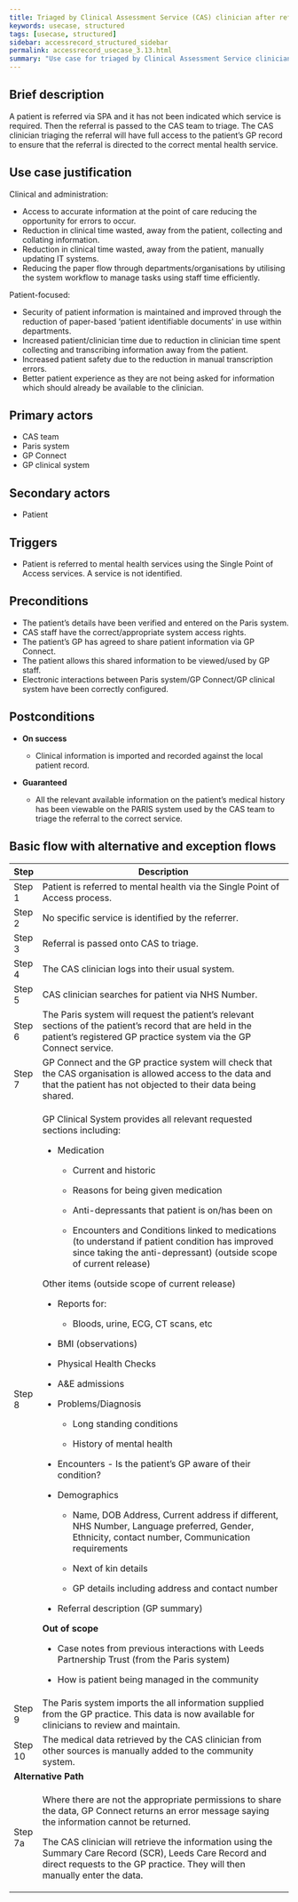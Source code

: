 ```yaml
---
title: Triaged by Clinical Assessment Service (CAS) clinician after referral to Single Point of Access (SPA) for mental health
keywords: usecase, structured
tags: [usecase, structured] 
sidebar: accessrecord_structured_sidebar
permalink: accessrecord_usecase_3.13.html
summary: "Use case for triaged by Clinical Assessment Service clinician after referral to Single Point of Access for mental health"
---
```


## Brief description
A patient is referred via SPA and it has not been indicated which service is required. Then the referral is passed to the CAS team to triage. The CAS clinician triaging the referral will have full access to the patient’s GP record to ensure that the referral is directed to the correct mental health service.

## Use case justification
Clinical and administration:
-   Access to accurate information at the point of care reducing the opportunity for errors to occur.
-   Reduction in clinical time wasted, away from the patient, collecting and collating information.
-   Reduction in clinical time wasted, away from the patient, manually updating IT systems.
-   Reducing the paper flow through departments/organisations by utilising the system workflow to manage tasks using staff time efficiently.

Patient-focused:
-   Security of patient information is maintained and improved through the reduction of paper-based ‘patient identifiable documents’ in use within departments.
-   Increased patient/clinician time due to reduction in clinician time spent collecting and transcribing information away from the patient.
-   Increased patient safety due to the reduction in manual transcription errors.
-   Better patient experience as they are not being asked for information which should already be available to the clinician.

## Primary actors
-   CAS team
-   Paris system
-   GP Connect
-   GP clinical system

## Secondary actors
-   Patient

## Triggers
-   Patient is referred to mental health services using the Single Point of Access services. A service is not identified.

## Preconditions
-   The patient’s details have been verified and entered on the Paris system.
-   CAS staff have the correct/appropriate system access rights.
-   The patient’s GP has agreed to share patient information via GP Connect.
-   The patient allows this shared information to be viewed/used by GP staff.
-   Electronic interactions between Paris system/GP Connect/GP clinical system have been correctly configured.

## Postconditions
-   **On success**
    - Clinical information is imported and recorded against the local patient record.

-   **Guaranteed**
    - All the relevant available information on the patient’s medical history has been viewable on the PARIS system used by the CAS team to triage the referral to the correct service.

## Basic flow with alternative and exception flows

<table>
<thead>
<tr class="header">
<th style="width:10%">Step</th>
<th>Description</th>
</tr>
</thead>
<tbody>
<tr class="odd">
<td>Step 1</td>
<td>Patient is referred to mental health via the Single Point of Access process.</td>
</tr>
<tr class="even">
<td>Step 2</td>
<td>No specific service is identified by the referrer.</td>
</tr>
<tr class="odd">
<td>Step 3</td>
<td>Referral is passed onto CAS to triage.</td>
</tr>
<tr class="even">
<td>Step 4</td>
<td>The CAS clinician logs into their usual system.</td>
</tr>
<tr class="odd">
<td>Step 5</td>
<td>CAS clinician searches for patient via NHS Number.</td>
</tr>
<tr class="even">
<td>Step 6</td>
<td>The Paris system will request the patient’s relevant sections of the patient’s record that are held in the patient’s registered GP practice system via the GP Connect service.</td>
</tr>
<tr class="odd">
<td>Step 7</td>
<td>GP Connect and the GP practice system will check that the CAS organisation is allowed access to the data and that the patient has not objected to their data being shared.</td>
</tr>
<tr class="even">
<td>Step 8</td>
<td><p>GP Clinical System provides all relevant requested sections including:</p>
<ul>
<li><p>Medication</p>
<ul>
<li><p>Current and historic</p></li>
<li><p>Reasons for being given medication</p></li>
<li><p>Anti-depressants that patient is on/has been on</p></li>
<li><p>Encounters and Conditions linked to medications (to understand if patient condition has improved since taking the anti-depressant) (outside scope of current release)</p></li>
</ul></li>
</ul>
<p>Other items (outside scope of current release)</p>
<ul>
<li><p>Reports for:</p>
<ul>
<li><p>Bloods, urine, ECG, CT scans, etc</p></li>
</ul></li>
<li><p>BMI (observations)</p></li>
<li><p>Physical Health Checks</p></li>
<li><p>A&amp;E admissions</p></li>
<li><p>Problems/Diagnosis</p>
<ul>
<li><p>Long standing conditions</p></li>
<li><p>History of mental health</p></li>
</ul></li>
<li><p>Encounters - Is the patient’s GP aware of their condition?</p></li>
<li><p>Demographics</p>
<ul>
<li><p>Name, DOB Address, Current address if different, NHS Number, Language preferred, Gender, Ethnicity, contact number, Communication requirements</p></li>
<li><p>Next of kin details</p></li>
<li><p>GP details including address and contact number</p></li>
</ul></li>
<li><p>Referral description (GP summary)</p></li>
</ul>
<p><strong>Out of scope</strong></p>
<ul>
<li><p>Case notes from previous interactions with Leeds Partnership Trust (from the Paris system)</p></li>
<li><p>How is patient being managed in the community</p></li>
</ul></td>
</tr>
<tr class="odd">
<td>Step 9</td>
<td>The Paris system imports the all information supplied from the GP practice. This data is now available for clinicians to review and maintain.</td>
</tr>
<tr class="even">
<td>Step 10</td>
<td>The medical data retrieved by the CAS clinician from other sources is manually added to the community system.</td>
</tr>
<tr class="odd">
<td colspan="2"><strong>Alternative Path</strong></td>
</tr>
<tr class="even">
<td>Step 7a</td>
<td><p>Where there are not the appropriate permissions to share the data, GP Connect returns an error message saying the information cannot be returned.</p>
<p>The CAS clinician will retrieve the information using the Summary Care Record (SCR), Leeds Care Record and direct requests to the GP practice. They will then manually enter the data.</p></td>
</tr>
</tbody>
</table>
